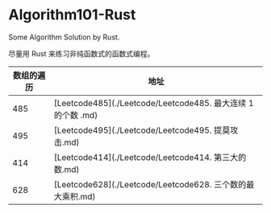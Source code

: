 # Algorithm101-Rust
Some Algorithm Solution by Rust.

尽量用 Rust 来练习非纯函数式的函数式编程。



| 数组的遍历 | 地址                                                        |
| ---------- | ----------------------------------------------------------- |
| 485        | [Leetcode485](./Leetcode/Leetcode485. 最大连续 1 的个数 .md) |
| 495        | [Leetcode495](./Leetcode/Leetcode495. 提莫攻击.md)           |
| 414        | [Leetcode414](./Leetcode/Leetcode414. 第三大的数.md)         |
| 628        | [Leetcode628](./Leetcode/Leetcode628. 三个数的最大乘积.md)   |
